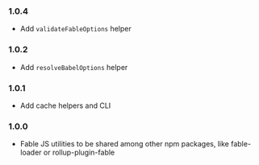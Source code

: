 ### 1.0.4

* Add `validateFableOptions` helper

### 1.0.2

* Add `resolveBabelOptions` helper

### 1.0.1

* Add cache helpers and CLI

### 1.0.0

* Fable JS utilities to be shared among other npm packages, like fable-loader or rollup-plugin-fable
